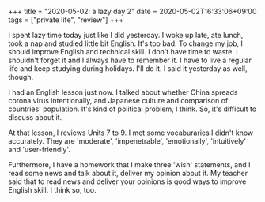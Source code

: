 +++
title =  "2020-05-02: a lazy day 2"
date = 2020-05-02T16:33:06+09:00
tags = ["private life", "review"]
+++

I spent lazy time today just like I did yesterday.
I woke up late, ate lunch, took a nap and studied little bit English.
It's too bad.
To change my job, I should improve English and technical skill.
I don't have time to waste.
I shouldn't forget it and I always have to remember it.
I have to live a regular life and keep studying during holidays.
I'll do it.
I said it yesterday as well, though.

I had an English lesson just now.
I talked about whether China spreads corona virus intentionally,
and Japanese culture and comparison of countries' population.
It's kind of political problem, I think.
So, it's difficult to discuss about it.

At that lesson, I reviews Units 7 to 9.
I met some vocaburaries I didn't know accurately.
They are 'moderate', 'impenetrable', 'emotionally', 'intuitively' and 'user-friendly'.

Furthermore, I have a homework that I make three 'wish' statements,
and I read some news and talk about it, deliver my opinion about it.
My teacher said that to read news and deliver your opinions is good ways to improve English skill.
I think so, too.
